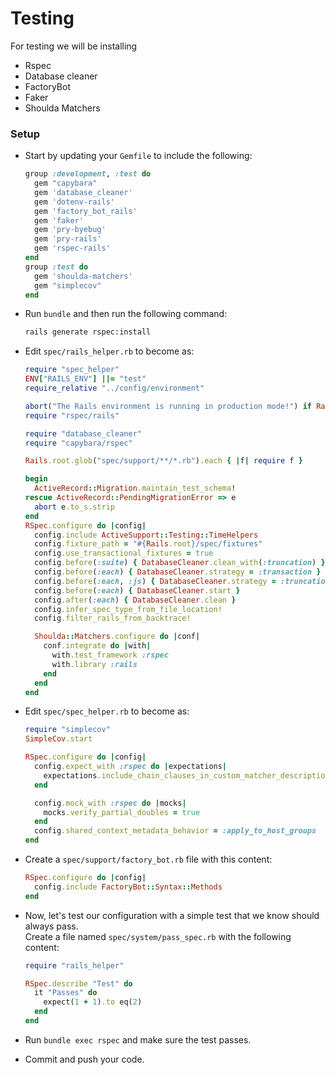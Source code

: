 # Testing

For testing we will be installing

- Rspec
- Database cleaner
- FactoryBot
- Faker
- Shoulda Matchers

### Setup

- Start by updating your `Gemfile` to include the following:
  ```rb
  group :development, :test do
    gem "capybara"
    gem 'database_cleaner'
    gem 'dotenv-rails'
    gem 'factory_bot_rails'
    gem 'faker'
    gem 'pry-byebug'
    gem 'pry-rails'
    gem 'rspec-rails'
  end
  group :test do
    gem 'shoulda-matchers'
    gem "simplecov"
  end
  ```

- Run `bundle` and then run the following command:
  ```bash
  rails generate rspec:install
  ```


- Edit `spec/rails_helper.rb` to become as:
  ```rb
  require "spec_helper"
  ENV["RAILS_ENV"] ||= "test"
  require_relative "../config/environment"

  abort("The Rails environment is running in production mode!") if Rails.env.production?
  require "rspec/rails"

  require "database_cleaner"
  require "capybara/rspec"

  Rails.root.glob("spec/support/**/*.rb").each { |f| require f }

  begin
    ActiveRecord::Migration.maintain_test_schema!
  rescue ActiveRecord::PendingMigrationError => e
    abort e.to_s.strip
  end
  RSpec.configure do |config|
    config.include ActiveSupport::Testing::TimeHelpers
    config.fixture_path = "#{Rails.root}/spec/fixtures"
    config.use_transactional_fixtures = true
    config.before(:suite) { DatabaseCleaner.clean_with(:truncation) }
    config.before(:each) { DatabaseCleaner.strategy = :transaction }
    config.before(:each, :js) { DatabaseCleaner.strategy = :truncation }
    config.before(:each) { DatabaseCleaner.start }
    config.after(:each) { DatabaseCleaner.clean }
    config.infer_spec_type_from_file_location!
    config.filter_rails_from_backtrace!

    Shoulda::Matchers.configure do |conf|
      conf.integrate do |with|
        with.test_framework :rspec
        with.library :rails
      end
    end
  end

  ```

- Edit `spec/spec_helper.rb` to become as:
  ```rb
  require "simplecov"
  SimpleCov.start

  RSpec.configure do |config|
    config.expect_with :rspec do |expectations|
      expectations.include_chain_clauses_in_custom_matcher_descriptions = true
    end

    config.mock_with :rspec do |mocks|
      mocks.verify_partial_doubles = true
    end
    config.shared_context_metadata_behavior = :apply_to_host_groups
  end
  ```

- Create a `spec/support/factory_bot.rb` file with this content:

  ```rb
  RSpec.configure do |config|
    config.include FactoryBot::Syntax::Methods
  end
  ```

- Now, let's test our configuration with a simple test that we know should always pass. \
  Create a file named `spec/system/pass_spec.rb` with the following content:
  

  ```rb
  require "rails_helper"

  RSpec.describe "Test" do
    it "Passes" do
      expect(1 + 1).to eq(2)
    end
  end
  ```

- Run `bundle exec rspec` and make sure the test passes.
- Commit and push your code.
